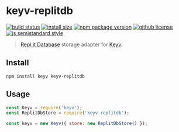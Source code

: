# keyv-replitdb

[![build status](https://badgen.net/circleci/github/vladimyr/keyv-replitdb/master)](https://app.circleci.com/pipelines/github/vladimyr/keyv-replitdb?branch=master)
[![install size](https://badgen.net/packagephobia/install/keyv-replitdb)](https://packagephobia.now.sh/result?p=keyv-replitdb)
[![npm package version](https://badgen.net/npm/v/keyv-replitdb)](https://npm.im/keyv-replitdb)
[![github license](https://badgen.net/github/license/vladimyr/keyv-replitdb)](https://github.com/vladimyr/keyv-replitdb/blob/master/LICENSE)
[![js semistandard style](https://badgen.net/badge/code%20style/semistandard/pink)](https://github.com/standard/semistandard)

> [Repl.it Database](https://docs.repl.it/misc/database) storage adapter for [Keyv](https://github.com/lukechilds/keyv).

## Install

```
npm install keyv keyv-replitdb
```

## Usage

```js
const Keyv = require('keyv');
const ReplitDbStore = require('keyv-replitdb');

const keyv = new Keyv({ store: new ReplitDbStore() });
```
